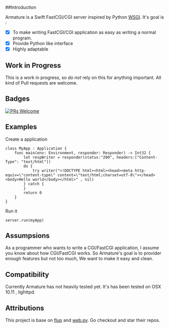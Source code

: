 ##Introduction

Armature is a Swift FastCGI/CGI server inspired by Python [WSGI](https://www.python.org/dev/peps/pep-3333/). It's goal is :
- [x] To make writing FastCGI/CGI application as easy as writing a normal program.
- [x] Provide Python like interface
- [x] Highly adaptable

## Work in Progress

This is a work in progress, so *do not* rely on this for anything important.
All kind of Pull requests are welcome.

## Badges
[![PRs Welcome](https://img.shields.io/badge/prs-welcome-brightgreen.svg?style=flat-square)](http://makeapullrequest.com)

## Examples

Create a application
```
class MyApp : Application {
    func main(env: Environment, responder: Responder) -> Int32 {
        let respWriter = responder(status:"200", headers:["Content-Type": "text/html"])
        do {
            try writer("<!DOCTYPE html><html><head><meta http-equiv=\"content-type\" content=\"text/html;charset=utf-8\"></head><body>Hello world</body></html>" , nil)
        } catch {
        }
        return 0
    }
}
```

Run it
```
server.run(myApp)
```

## Assumpsions

As a programmer who wants to write a CGI/FastCGI application, I assume you know about how CGI/FastCGI works. So Armature's goal is to provider enough features but not too much, We want to make it easy and clean.

## Compatibility

Currently Armature has not heavily tested yet. It's has been tested on OSX 10.11 , lighttpd.

## Attributions

This project is base on [flup](https://pypi.python.org/pypi/flup) and [web.py](http://webpy.org). Go checkout and star their repos.
